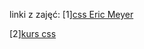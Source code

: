 linki z zajęć:
[1][css Eric Meyer](http://wbzyl.inf.ug.edu.pl/rails2/ti/css_eric_meyer)

[2][kurs css](http://www.kurshtml.edu.pl/html/polskie_znaki,zielony.html)
